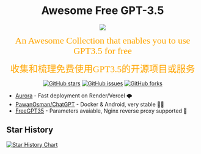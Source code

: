 </h1>
<div align="center">
    <h1>Awesome Free GPT-3.5</h1>
    <a href="https://awesome.re"><img src="https://awesome.re/badge.svg"/></a>
</div>


<p align="center">
<font face="黑体" color=orange size=5"> An Awesome Collection that enables you to use GPT3.5 for free </font>
</p>
<p align="center">
<font face="黑体" color=orange size=5"> 收集和梳理免费使用GPT3.5的开源项目或服务 </font>
</p>
<p align="center">
  <a href="https://github.com/jasonwang178/Awesome-free-GPT3.5/stargazers"> <img src="https://img.shields.io/github/stars/jasonwang178/Awesome-free-GPT3.5.svg?style=popout-square" alt="GitHub stars"></a>
  <a href="https://github.com/jasonwang178/Awesome-free-GPT3.5/issues"> <img src="https://img.shields.io/github/issues/jasonwang178/Awesome-free-GPT3.5.svg?style=popout-square" alt="GitHub issues"></a>
  <a href="https://github.com/HqWu-HITCS/Awesome-Chinese-LLM/forks"> <img src="https://img.shields.io/github/forks/jasonwang178/Awesome-free-GPT3.5.svg?style=popout-square" alt="GitHub forks"></a>
</p>



* [Aurora](https://github.com/aurora-develop/aurora) - Fast deployment on Render/Vercel 🌩
* [PawanOsman/ChatGPT](https://github.com/PawanOsman/ChatGPT) - Docker & Android, very stable 👍🏻
* [FreeGPT35](https://github.com/missuo/FreeGPT35) - Parameters avaiable, Nginx reverse proxy supported 🥳

## Star History

<a href="https://star-history.com/#jasonwang178/Awesome-free-GPT3.5&Date">
 <picture>
   <source media="(prefers-color-scheme: dark)" srcset="https://api.star-history.com/svg?repos=jasonwang178/Awesome-free-GPT3.5&type=Date&theme=dark" />
   <source media="(prefers-color-scheme: light)" srcset="https://api.star-history.com/svg?repos=jasonwang178/Awesome-free-GPT3.5&type=Date" />
   <img alt="Star History Chart" src="https://api.star-history.com/svg?repos=jasonwang178/Awesome-free-GPT3.5&type=Date" />
 </picture>
</a>
